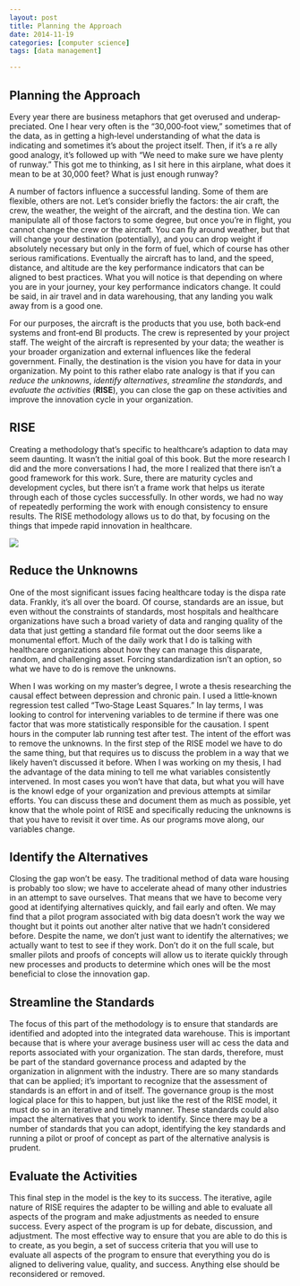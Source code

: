```yaml
---
layout: post
title: Planning the Approach
date: 2014-11-19
categories: [computer science]
tags: [data management]

---
```


Planning the Approach
---

Every year there are business metaphors that get overused and underap­ preciated. One I hear very often is the “30,000‐foot view,” sometimes that of the data, as in getting a high‐level understanding of what the data is indicating and sometimes it’s about the project itself. Then, if it’s a re­ ally good analogy, it’s followed up with “We need to make sure we have plenty of runway.” This got me to thinking, as I sit here in this airplane, what does it mean to be at 30,000 feet? What is just enough runway?

A number of factors influence a successful landing. Some of them are flexible, others are not. Let’s consider briefly the factors: the air­ craft, the crew, the weather, the weight of the aircraft, and the destina­ tion. We can manipulate all of those factors to some degree, but once you’re in flight, you cannot change the crew or the aircraft. You can fly around weather, but that will change your destination (potentially), and you can drop weight if absolutely necessary but only in the form of fuel, which of course has other serious ramifications. Eventually the aircraft has to land, and the speed, distance, and altitude are the key performance indicators that can be aligned to best practices. What you will notice is that depending on where you are in your journey, your key performance indicators change. It could be said, in air travel and in data warehousing, that any landing you walk away from is a good one.

For our purposes, the aircraft is the products that you use, both back‐end systems and front‐end BI products. The crew is represented by your project staff. The weight of the aircraft is represented by your data; the weather is your broader organization and external influences like the federal government. Finally, the destination is the vision you have for data in your organization. My point to this rather elabo­ rate analogy is that if you can *reduce the unknowns*, *identify alternatives*, *streamline the standards*, and *evaluate the activities* (**RISE**), you can close the gap on these activities and improve the innovation cycle in your organization.


RISE
---

Creating a methodology that’s specific to healthcare’s adaption to data may seem daunting. It wasn’t the initial goal of this book. But the more research I did and the more conversations I had, the more I realized that there isn’t a good framework for this work. Sure, there are maturity cycles and development cycles, but there isn’t a frame­ work that helps us iterate through each of those cycles successfully. In other words, we had no way of repeatedly performing the work with enough consistency to ensure results. The RISE methodology allows us to do that, by focusing on the things that impede rapid innovation in healthcare.

![](http://sungsoo.github.com/images/rise.png)


## Reduce the Unknowns

One of the most significant issues facing healthcare today is the dispa­ rate data. Frankly, it’s all over the board. Of course, standards are an issue, but even without the constraints of standards, most hospitals and healthcare organizations have such a broad variety of data and ranging quality of the data that just getting a standard file format out the door seems like a monumental effort. Much of the daily work that I do is talking with healthcare organizations about how they can manage this disparate, random, and challenging asset. Forcing standardization isn’t an option, so what we have to do is remove the unknowns.


When I was working on my master’s degree, I wrote a thesis researching the causal effect between depression and chronic pain. I used a little‐known regression test called “Two‐Stage Least Squares.” In lay terms, I was looking to control for intervening variables to de­ termine if there was one factor that was more statistically responsible for the causation. I spent hours in the computer lab running test after test. The intent of the effort was to remove the unknowns. In the first step of the RISE model we have to do the same thing, but that requires us to discuss the problem in a way that we likely haven’t discussed it before. When I was working on my thesis, I had the advantage of the data mining to tell me what variables consistently intervened. In most cases you won’t have that data, but what you will have is the knowl­ edge of your organization and previous attempts at similar efforts. You can discuss these and document them as much as possible, yet know that the whole point of RISE and specifically reducing the unknowns is that you have to revisit it over time. As our programs move along, our variables change.



## Identify the Alternatives


Closing the gap won’t be easy. The traditional method of data ware­ housing is probably too slow; we have to accelerate ahead of many other industries in an attempt to save ourselves. That means that we have to become very good at identifying alternatives quickly, and fail early and often. We may find that a pilot program associated with big data doesn’t work the way we thought but it points out another alter­ native that we hadn’t considered before. Despite the name, we don’t just want to identify the alternatives; we actually want to test to see if they work. Don’t do it on the full scale, but smaller pilots and proofs of concepts will allow us to iterate quickly through new processes and products to determine which ones will be the most beneficial to close the innovation gap.

## Streamline the Standards


The focus of this part of the methodology is to ensure that standards are identified and adopted into the integrated data warehouse. This is important because that is where your average business user will ac­ cess the data and reports associated with your organization. The stan­ dards, therefore, must be part of the standard governance process and adapted by the organization in alignment with the industry. There are so many standards that can be applied; it’s important to recognize that the assessment of standards is an effort in and of itself. The governance group is the most logical place for this to happen, but just like the rest of the RISE model, it must do so in an iterative and timely manner. These standards could also impact the alternatives that you work to identify. Since there may be a number of standards that you can adopt, identifying the key standards and running a pilot or proof of concept as part of the alternative analysis is prudent.


## Evaluate the Activities

This final step in the model is the key to its success. The iterative, agile nature of RISE requires the adapter to be willing and able to evaluate all aspects of the program and make adjustments as needed to ensure success. Every aspect of the program is up for debate, discussion, and adjustment. The most effective way to ensure that you are able to do this is to create, as you begin, a set of success criteria that you will use to evaluate all aspects of the program to ensure that everything you do is aligned to delivering value, quality, and success. Anything else should be reconsidered or removed.


